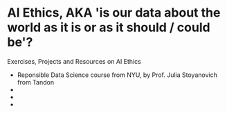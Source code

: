# AI Ethics, AKA 'is our data about the world as it is or as it should / could be'?
Exercises, Projects and Resources on AI Ethics
- Reponsible Data Science course from NYU, by Prof. Julia Stoyanovich from Tandon
- 
-
-
